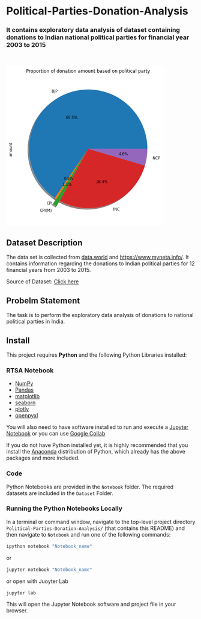 # Political-Parties-Donation-Analysis
### It contains exploratory data analysis of dataset containing donations to Indian national political parties for financial year 2003 to 2015
<br/>

![Alt text](Static/distribution_of_donation_by_parties.png?raw=true "Title")
<!-- ![Alt text](Static/donation_trend_per_financial_year_and_parties.png?raw=true "Title") -->

## Dataset Description

The data set is collected from [data.world](https://data.world/) and https://www.myneta.info/. It contains information regarding the donations to Indian political parties for 12 financial years from 2003 to 2015.

Source of Dataset: [Click here](https://data.world/ambarishn/donations-to-political-parties) 
## Probelm Statement

The task is to perform the exploratory data analysis of donations to national political parties in India. 

## Install

This project requires **Python** and the following Python Libraries installed:

### RTSA Notebook

- [NumPy](http://www.numpy.org/)
- [Pandas](http://pandas.pydata.org/)
- [matplotlib](http://matplotlib.org/)
- [seaborn](https://seaborn.pydata.org/)
- [plotly](https://plotly.com/)
- [openpyxl](https://pypi.org/project/openpyxl/)

You will also need to have software installed to run and execute a [Jupyter Notebook](http://jupyter.org/install.html) or you can use [Google Collab](https://colab.research.google.com/)

If you do not have Python installed yet, it is highly recommended that you install the [Anaconda](https://www.anaconda.com/download/) distribution of Python, which already has the above packages and more included. 

### Code

Python Notebooks are provided in the `Notebook` folder. The required datasets are included in the `Dataset` Folder. 

### Running the Python Notebooks Locally

In a terminal or command window, navigate to the top-level project directory `Political-Parties-Donation-Analysis/` (that contains this README) and then navigate to `Notebook` and run one of the following commands:

```bash
ipython notebook "Notebook_name"
```  
or
```bash
jupyter notebook "Notebook_name"
```
or open with Juoyter Lab
```bash
jupyter lab
```

This will open the Jupyter Notebook software and project file in your browser.










